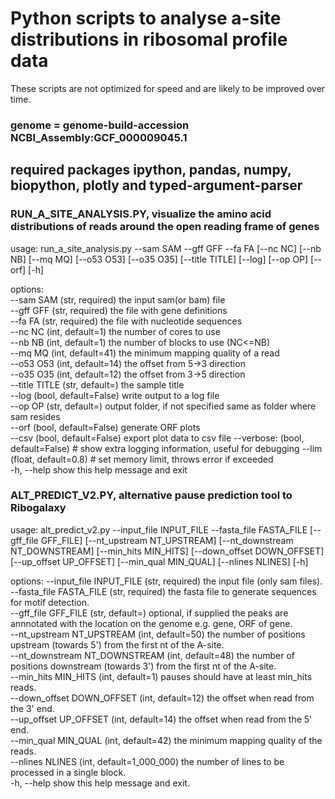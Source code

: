 # Python scripts to analyse a-site distributions in ribosomal profile data

These scripts are not optimized for speed and are likely to be improved over time. 


### genome = genome-build-accession NCBI_Assembly:GCF_000009045.1

## required packages ipython, pandas, numpy, biopython, plotly and typed-argument-parser

### RUN_A_SITE_ANALYSIS.PY, visualize the amino acid distributions of reads around the open reading frame of genes

usage: run_a_site_analysis.py --sam SAM --gff GFF --fa FA [--nc NC] [--nb NB] [--mq MQ] [--o53 O53] [--o35 O35] [--title TITLE] [--log] [--op OP] [--orf] [-h]  

options:  
  --sam SAM      (str, required) the input sam(or bam) file  
  --gff GFF      (str, required) the file with gene definitions  
  --fa FA        (str, required) the file with nucleotide sequences  
  --nc NC        (int, default=1) the number of cores to use  
  --nb NB        (int, default=1) the number of blocks to use (NC<=NB)  
  --mq MQ        (int, default=41) the minimum mapping quality of a read  
  --o53 O53      (int, default=14) the offset from 5->3 direction  
  --o35 O35      (int, default=12) the offset from 3->5 direction  
  --title TITLE  (str, default=) the sample title  
  --log          (bool, default=False) write output to a log file  
  --op OP        (str, default=) output folder, if not specified same as folder where sam resides  
  --orf          (bool, default=False) generate ORF plots  
  --csv          (bool, default=False) export plot data to csv file
  --verbose:     (bool, default=False) # show extra logging information, useful for debugging
  --lim          (float, default=0.8) # set memory limit, throws error if exceeded    
  -h, --help     show this help message and exit  

### ALT_PREDICT_V2.PY, alternative pause prediction tool to Ribogalaxy

usage: alt_predict_v2.py --input_file INPUT_FILE --fasta_file FASTA_FILE [--gff_file GFF_FILE]
                         [--nt_upstream NT_UPSTREAM] [--nt_downstream NT_DOWNSTREAM] [--min_hits MIN_HITS]
                         [--down_offset DOWN_OFFSET] [--up_offset UP_OFFSET] [--min_qual MIN_QUAL] [--nlines NLINES]
                         [-h]

options:
  --input_file INPUT_FILE       (str, required) the input file (only sam files).  
  --fasta_file FASTA_FILE       (str, required) the fasta file to generate sequences for motif detection.  
  --gff_file GFF_FILE           (str, default=) optional, if supplied the peaks are annnotated with the location on the genome e.g. gene, ORF of gene.  
  --nt_upstream NT_UPSTREAM     (int, default=50) the number of positions upstream (towards 5') from the first nt of the A-site.  
  --nt_downstream NT_DOWNSTREAM (int, default=48) the number of positions downstream (towards 3') from the first nt of the A-site.  
  --min_hits MIN_HITS           (int, default=1) pauses should have at least min_hits reads.  
  --down_offset DOWN_OFFSET     (int, default=12) the offset when read from the 3' end.  
  --up_offset UP_OFFSET         (int, default=14) the offset when read from the 5' end.  
  --min_qual MIN_QUAL           (int, default=42) the minimum mapping quality of the reads.  
  --nlines NLINES               (int, default=1_000_000) the number of lines to be processed in a single block.  
  -h, --help                    show this help message and exit.  